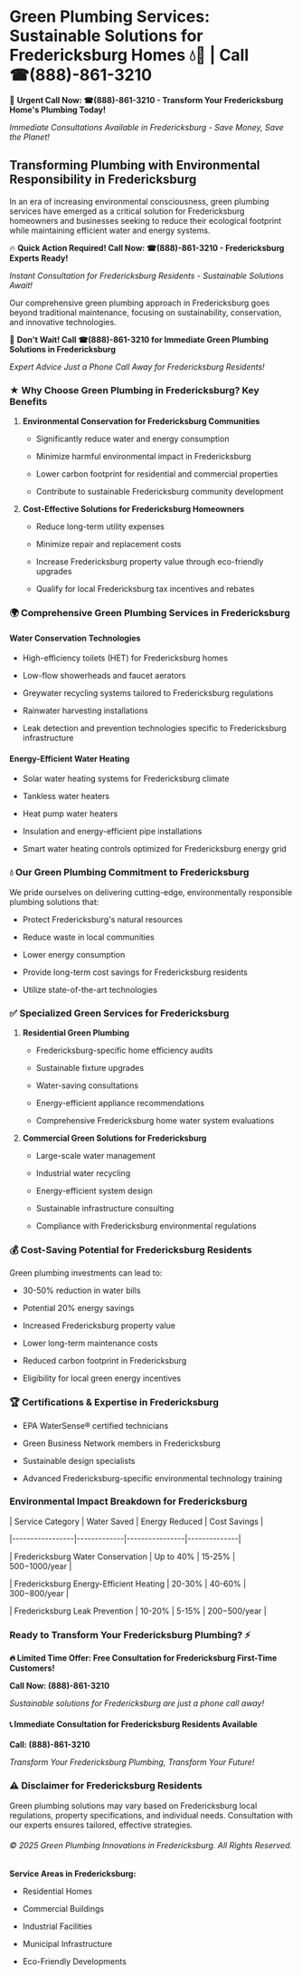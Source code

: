 # Green Plumbing Services: Sustainable Solutions for Fredericksburg Homes 💧🌿 | Call ☎(888)-861-3210

🚨 **Urgent Call Now: ☎(888)-861-3210 - Transform Your Fredericksburg Home's Plumbing Today!**
*Immediate Consultations Available in Fredericksburg - Save Money, Save the Planet!*

## Transforming Plumbing with Environmental Responsibility in Fredericksburg

In an era of increasing environmental consciousness, green plumbing services have emerged as a critical solution for Fredericksburg homeowners and businesses seeking to reduce their ecological footprint while maintaining efficient water and energy systems. 

🔥 **Quick Action Required! Call Now: ☎(888)-861-3210 - Fredericksburg Experts Ready!**
*Instant Consultation for Fredericksburg Residents - Sustainable Solutions Await!*

Our comprehensive green plumbing approach in Fredericksburg goes beyond traditional maintenance, focusing on sustainability, conservation, and innovative technologies.

🚨 **Don't Wait! Call ☎(888)-861-3210 for Immediate Green Plumbing Solutions in Fredericksburg**
*Expert Advice Just a Phone Call Away for Fredericksburg Residents!*

### ★ Why Choose Green Plumbing in Fredericksburg? Key Benefits

1. **Environmental Conservation for Fredericksburg Communities** 
   - Significantly reduce water and energy consumption
   - Minimize harmful environmental impact in Fredericksburg
   - Lower carbon footprint for residential and commercial properties
   - Contribute to sustainable Fredericksburg community development

2. **Cost-Effective Solutions for Fredericksburg Homeowners** 
   - Reduce long-term utility expenses
   - Minimize repair and replacement costs
   - Increase Fredericksburg property value through eco-friendly upgrades
   - Qualify for local Fredericksburg tax incentives and rebates

### 🌍 Comprehensive Green Plumbing Services in Fredericksburg

#### Water Conservation Technologies
- High-efficiency toilets (HET) for Fredericksburg homes
- Low-flow showerheads and faucet aerators
- Greywater recycling systems tailored to Fredericksburg regulations
- Rainwater harvesting installations
- Leak detection and prevention technologies specific to Fredericksburg infrastructure

#### Energy-Efficient Water Heating
- Solar water heating systems for Fredericksburg climate
- Tankless water heaters
- Heat pump water heaters
- Insulation and energy-efficient pipe installations
- Smart water heating controls optimized for Fredericksburg energy grid

### 💧 Our Green Plumbing Commitment to Fredericksburg

We pride ourselves on delivering cutting-edge, environmentally responsible plumbing solutions that:
- Protect Fredericksburg's natural resources
- Reduce waste in local communities
- Lower energy consumption
- Provide long-term cost savings for Fredericksburg residents
- Utilize state-of-the-art technologies

### ✅ Specialized Green Services for Fredericksburg

1. **Residential Green Plumbing**
   - Fredericksburg-specific home efficiency audits
   - Sustainable fixture upgrades
   - Water-saving consultations
   - Energy-efficient appliance recommendations
   - Comprehensive Fredericksburg home water system evaluations

2. **Commercial Green Solutions for Fredericksburg**
   - Large-scale water management
   - Industrial water recycling
   - Energy-efficient system design
   - Sustainable infrastructure consulting
   - Compliance with Fredericksburg environmental regulations

### 💰 Cost-Saving Potential for Fredericksburg Residents

Green plumbing investments can lead to:
- 30-50% reduction in water bills
- Potential 20% energy savings
- Increased Fredericksburg property value
- Lower long-term maintenance costs
- Reduced carbon footprint in Fredericksburg
- Eligibility for local green energy incentives

### 🏆 Certifications & Expertise in Fredericksburg

- EPA WaterSense® certified technicians
- Green Business Network members in Fredericksburg
- Sustainable design specialists
- Advanced Fredericksburg-specific environmental technology training

### Environmental Impact Breakdown for Fredericksburg

| Service Category | Water Saved | Energy Reduced | Cost Savings |
|-----------------|-------------|----------------|--------------|
| Fredericksburg Water Conservation | Up to 40% | 15-25% | $500-$1000/year |
| Fredericksburg Energy-Efficient Heating | 20-30% | 40-60% | $300-$800/year |
| Fredericksburg Leak Prevention | 10-20% | 5-15% | $200-$500/year |

### Ready to Transform Your Fredericksburg Plumbing? ⚡

**🔥 Limited Time Offer: Free Consultation for Fredericksburg First-Time Customers!**

**Call Now: (888)-861-3210**
*Sustainable solutions for Fredericksburg are just a phone call away!*

#### 📞 Immediate Consultation for Fredericksburg Residents Available

**Call: (888)-861-3210**
*Transform Your Fredericksburg Plumbing, Transform Your Future!*

### ⚠️ Disclaimer for Fredericksburg Residents

Green plumbing solutions may vary based on Fredericksburg local regulations, property specifications, and individual needs. Consultation with our experts ensures tailored, effective strategies.

###### © 2025 Green Plumbing Innovations in Fredericksburg. All Rights Reserved.

**Service Areas in Fredericksburg:** 
- Residential Homes
- Commercial Buildings
- Industrial Facilities
- Municipal Infrastructure
- Eco-Friendly Developments
